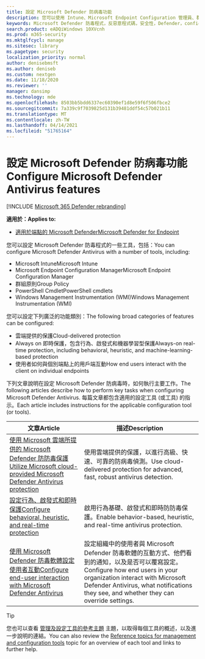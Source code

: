 ```yaml
---
title: 設定 Microsoft Defender 防病毒功能
description: 您可以使用 Intune、Microsoft Endpoint Configuration 管理員、群組原則和 PowerShell 來設定 Microsoft Defender 防病毒功能。
keywords: Microsoft Defender 防毒程式，反惡意程式碼，安全性，Defender，configure，configuration，Config Manager，Microsoft Endpoint Configuration Manager，SCCM，Intune，MDM，mobile 裝置管理，GP，群組原則，PowerShell
search.product: eADQiWindows 10XVcnh
ms.prod: m365-security
ms.mktglfcycl: manage
ms.sitesec: library
ms.pagetype: security
localization_priority: normal
author: denisebmsft
ms.author: deniseb
ms.custom: nextgen
ms.date: 11/18/2020
ms.reviewer: ''
manager: dansimp
ms.technology: mde
ms.openlocfilehash: 8503bb5bdd6337ec60390ef1d8e59f6f506fbce2
ms.sourcegitcommit: 7a339c9f7039825d131b39481ddf54c57b021b11
ms.translationtype: MT
ms.contentlocale: zh-TW
ms.lasthandoff: 04/14/2021
ms.locfileid: "51765164"
---
```

# <a name="configure-microsoft-defender-antivirus-features"></a><span data-ttu-id="e3586-104">設定 Microsoft Defender 防病毒功能</span><span class="sxs-lookup"><span data-stu-id="e3586-104">Configure Microsoft Defender Antivirus features</span></span>

[!INCLUDE [Microsoft 365 Defender rebranding](../../includes/microsoft-defender.md)]


<span data-ttu-id="e3586-105">**適用於：**</span><span class="sxs-lookup"><span data-stu-id="e3586-105">**Applies to:**</span></span>

- [<span data-ttu-id="e3586-106">適用於端點的 Microsoft Defender</span><span class="sxs-lookup"><span data-stu-id="e3586-106">Microsoft Defender for Endpoint</span></span>](/microsoft-365/security/defender-endpoint/)

<span data-ttu-id="e3586-107">您可以設定 Microsoft Defender 防毒程式的一些工具，包括：</span><span class="sxs-lookup"><span data-stu-id="e3586-107">You can configure Microsoft Defender Antivirus with a number of tools, including:</span></span>

- <span data-ttu-id="e3586-108">Microsoft Intune</span><span class="sxs-lookup"><span data-stu-id="e3586-108">Microsoft Intune</span></span>
- <span data-ttu-id="e3586-109">Microsoft Endpoint Configuration Manager</span><span class="sxs-lookup"><span data-stu-id="e3586-109">Microsoft Endpoint Configuration Manager</span></span>
- <span data-ttu-id="e3586-110">群組原則</span><span class="sxs-lookup"><span data-stu-id="e3586-110">Group Policy</span></span>
- <span data-ttu-id="e3586-111">PowerShell Cmdlet</span><span class="sxs-lookup"><span data-stu-id="e3586-111">PowerShell cmdlets</span></span>
- <span data-ttu-id="e3586-112">Windows Management Instrumentation (WMI)</span><span class="sxs-lookup"><span data-stu-id="e3586-112">Windows Management Instrumentation (WMI)</span></span>

<span data-ttu-id="e3586-113">您可以設定下列廣泛的功能類別：</span><span class="sxs-lookup"><span data-stu-id="e3586-113">The following broad categories of features can be configured:</span></span>

- <span data-ttu-id="e3586-114">雲端提供的保護</span><span class="sxs-lookup"><span data-stu-id="e3586-114">Cloud-delivered protection</span></span>
- <span data-ttu-id="e3586-115">Always on 即時保護，包含行為、啟發式和機器學習型保護</span><span class="sxs-lookup"><span data-stu-id="e3586-115">Always-on real-time protection, including behavioral, heuristic, and machine-learning-based protection</span></span>
- <span data-ttu-id="e3586-116">使用者如何與個別端點上的用戶端互動</span><span class="sxs-lookup"><span data-stu-id="e3586-116">How end users interact with the client on individual endpoints</span></span>

<span data-ttu-id="e3586-117">下列文章說明在設定 Microsoft Defender 防病毒時，如何執行主要工作。</span><span class="sxs-lookup"><span data-stu-id="e3586-117">The following articles describe how to perform key tasks when configuring Microsoft Defender Antivirus.</span></span> <span data-ttu-id="e3586-118">每篇文章都包含適用的設定工具 (或工具) 的指示。</span><span class="sxs-lookup"><span data-stu-id="e3586-118">Each article includes instructions for the applicable configuration tool (or tools).</span></span>

|<span data-ttu-id="e3586-119">文章</span><span class="sxs-lookup"><span data-stu-id="e3586-119">Article</span></span>  |<span data-ttu-id="e3586-120">描述</span><span class="sxs-lookup"><span data-stu-id="e3586-120">Description</span></span>  |
|---------|---------|
|[<span data-ttu-id="e3586-121">使用 Microsoft 雲端所提供的 Microsoft Defender 防防毒保護</span><span class="sxs-lookup"><span data-stu-id="e3586-121">Utilize Microsoft cloud-provided Microsoft Defender Antivirus protection</span></span>](cloud-protection-microsoft-defender-antivirus.md)     | <span data-ttu-id="e3586-122">使用雲端提供的保護，以進行高級、快速、可靠的防病毒偵測。</span><span class="sxs-lookup"><span data-stu-id="e3586-122">Use cloud-delivered protection for advanced, fast, robust antivirus detection.</span></span>        |
|[<span data-ttu-id="e3586-123">設定行為、啟發式和即時保護</span><span class="sxs-lookup"><span data-stu-id="e3586-123">Configure behavioral, heuristic, and real-time protection</span></span>](configure-protection-features-microsoft-defender-antivirus.md)     |<span data-ttu-id="e3586-124">啟用行為基礎、啟發式和即時防防毒保護。</span><span class="sxs-lookup"><span data-stu-id="e3586-124">Enable behavior-based, heuristic, and real-time antivirus protection.</span></span>         |
|[<span data-ttu-id="e3586-125">使用 Microsoft Defender 防毒軟體設定使用者互動</span><span class="sxs-lookup"><span data-stu-id="e3586-125">Configure end-user interaction with Microsoft Defender Antivirus</span></span>](configure-end-user-interaction-microsoft-defender-antivirus.md) | <span data-ttu-id="e3586-126">設定組織中的使用者與 Microsoft Defender 防毒軟體的互動方式、他們看到的通知，以及是否可以覆寫設定。</span><span class="sxs-lookup"><span data-stu-id="e3586-126">Configure how end users in your organization interact with Microsoft Defender Antivirus, what notifications they see, and whether they can override settings.</span></span> |

> [!TIP]
> <span data-ttu-id="e3586-127">您也可以查看 [管理及設定工具的參考主題](configuration-management-reference-microsoft-defender-antivirus.md) 主題，以取得每個工具的概述，以及進一步說明的連結。</span><span class="sxs-lookup"><span data-stu-id="e3586-127">You can also review the [Reference topics for management and configuration tools](configuration-management-reference-microsoft-defender-antivirus.md) topic for an overview of each tool and links to further help.</span></span>
